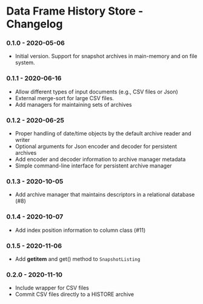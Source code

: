 # Data Frame History Store - Changelog

### 0.1.0 - 2020-05-06

* Initial version. Support for snapshot archives in main-memory and on file system.


### 0.1.1 - 2020-06-16

* Allow different types of input documents (e.g., CSV files or Json)
* External merge-sort for large CSV files.
* Add managers for maintaining sets of archives


### 0.1.2 - 2020-06-25

* Proper handling of date/time objects by the default archive reader and writer
* Optional arguments for Json encoder and decoder for persistent archives
* Add encoder and decoder information to archive manager metadata
* Simple command-line interface for persistent archive manager


### 0.1.3 - 2020-10-05

* Add archive manager that maintains descriptors in a relational database (\#8)


### 0.1.4 - 2020-10-07

* Add index position information to column class (\#11)


### 0.1.5 - 2020-11-06

* Add __getitem__ and get() method to `SnapshotListing`


### 0.2.0 - 2020-11-10

* Include wrapper for CSV files
* Commit CSV files directly to a HISTORE archive
